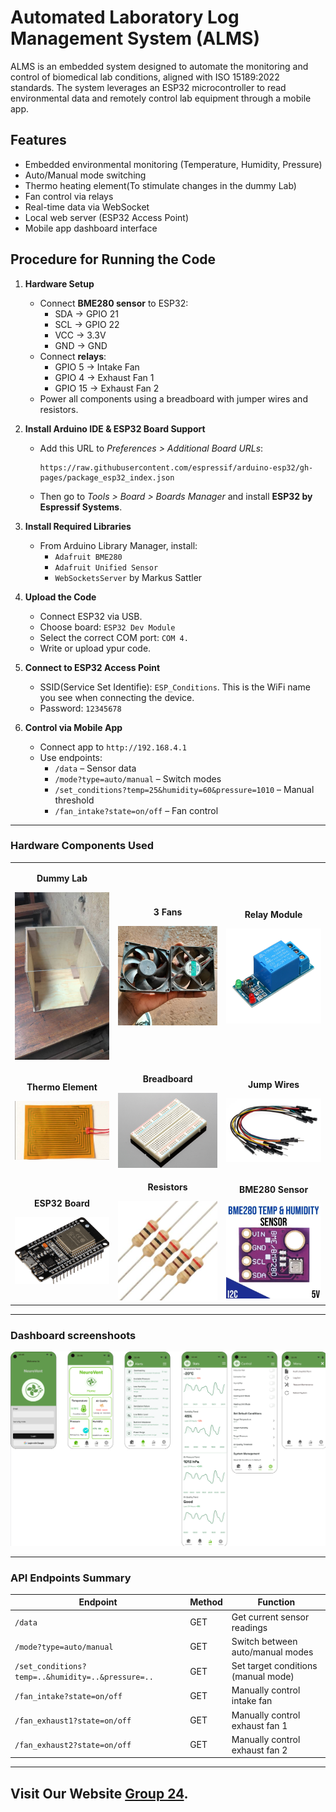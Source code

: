 # Automated Laboratory Log Management System (ALMS)

ALMS is an embedded system designed to automate the monitoring and control of biomedical lab conditions, aligned with ISO 15189:2022 standards. The system leverages an ESP32 microcontroller to read environmental data and remotely control lab equipment through a mobile app.

## Features

- Embedded environmental monitoring (Temperature, Humidity, Pressure)
- Auto/Manual mode switching
- Thermo heating element(To stimulate changes in the dummy Lab)
- Fan control via relays
- Real-time data via WebSocket
- Local web server (ESP32 Access Point)
- Mobile app dashboard interface


## Procedure for Running the Code

1. **Hardware Setup**
   - Connect **BME280 sensor** to ESP32:
     - SDA → GPIO 21  
     - SCL → GPIO 22  
     - VCC → 3.3V  
     - GND → GND
   - Connect **relays**:
     - GPIO 5 → Intake Fan  
     - GPIO 4 → Exhaust Fan 1  
     - GPIO 15 → Exhaust Fan 2  
   - Power all components using a breadboard with jumper wires and resistors.

2. **Install Arduino IDE & ESP32 Board Support**
   - Add this URL to *Preferences > Additional Board URLs*:
     ```
     https://raw.githubusercontent.com/espressif/arduino-esp32/gh-pages/package_esp32_index.json
     ```
   - Then go to *Tools > Board > Boards Manager* and install **ESP32 by Espressif Systems**.

3. **Install Required Libraries**
   - From Arduino Library Manager, install:
     - `Adafruit BME280`
     - `Adafruit Unified Sensor`
     - `WebSocketsServer` by Markus Sattler

4. **Upload the Code**
   - Connect ESP32 via USB.
   - Choose board: `ESP32 Dev Module`  
   - Select the correct COM port: `COM 4.`  
   - Write or upload ypur code.

5. **Connect to ESP32 Access Point**
   - SSID(Service Set Identifie): `ESP_Conditions`. This is the WiFi name you see when connecting the device.
   - Password: `12345678`

6. **Control via Mobile App**
   - Connect app to `http://192.168.4.1`
   - Use endpoints:
     - `/data` – Sensor data
     - `/mode?type=auto/manual` – Switch modes
     - `/set_conditions?temp=25&humidity=60&pressure=1010` – Manual threshold
     - `/fan_intake?state=on/off` – Fan control
----


### Hardware Components Used
<table>
  <tr>
    <td align="center">
      <p><strong>Dummy Lab</strong></p>
      <img src="Images/Dummy.jpg" alt="Dummy Lab" width="200"/>
    </td>
    <td align="center">
      <p><strong>3 Fans</strong></p>
      <img src="Images/Fans.jpg" alt="3Fans" width="200"/>
    </td>
    <td align="center">
      <p><strong>Relay Module</strong></p>
      <img src="Images/Relay.jpg" alt="Relays" width="200"/>
    </td>
  </tr>
  <tr>
    <td align="center">
      <p><strong>Thermo Element</strong></p>
      <img src="Images/Thermo.webp" alt="Thermo Heating Element" width="200"/>
    </td>
    <td align="center">
      <p><strong>Breadboard</strong></p>
      <img src="Images/Breadboard.jpeg" alt="Breadboard" width="200"/>
    </td>
    <td align="center">
      <p><strong>Jump Wires</strong></p>
      <img src="Images/Jump.png" alt="Jump wires" width="200"/>
    </td>
  </tr>
  <tr>
    <td align="center">
      <p><strong>ESP32 Board</strong></p>
      <img src="Images/ESP32.png" alt="ESP32" width="200"/>
    </td>
    <td align="center">
      <p><strong>Resistors</strong></p>
      <img src="Images/Resistor.jpeg" alt="Resistors" width="200"/>
    </td>
    <td align="center">
      <p><strong>BME280 Sensor</strong></p>
      <img src="Images/BME280.webp" alt="BME280 Sensor" width="200"/>
    </td>
  </tr>
</table>

----

### Dashboard screenshoots
![Dashboard](Images/Dashboard.png)

-----

### API Endpoints Summary

| Endpoint | Method | Function |
|----------|--------|----------|
| `/data` | GET | Get current sensor readings |
| `/mode?type=auto/manual` | GET | Switch between auto/manual modes |
| `/set_conditions?temp=..&humidity=..&pressure=..` | GET | Set target conditions (manual mode) |
| `/fan_intake?state=on/off` | GET | Manually control intake fan |
| `/fan_exhaust1?state=on/off` | GET | Manually control exhaust fan 1 |
| `/fan_exhaust2?state=on/off` | GET | Manually control exhaust fan 2 |

-----

## Visit Our Website [Group 24](https://katodesire63.github.io/Mini-Lab-Website/).

